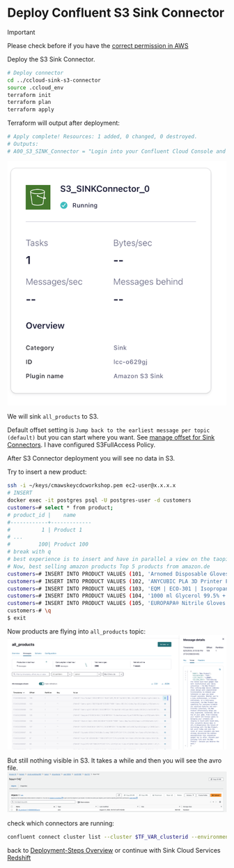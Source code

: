 # Deploy Confluent S3 Sink Connector


> [!IMPORTANT]
> Please check before if you have the [correct permission in AWS](https://docs.confluent.io/cloud/current/connectors/cc-s3-sink/cc-s3-sink.html#user-account-iam-policy)

Deploy the S3 Sink Connector. 

```bash
# Deploy connector
cd ../ccloud-sink-s3-connector
source .ccloud_env
terraform init
terraform plan
terraform apply
```

Terraform will output after deployment:

```bash
# Apply complete! Resources: 1 added, 0 changed, 0 destroyed.
# Outputs:
# A00_S3_SINK_Connector = "Login into your Confluent Cloud Console and check in your cluster if S3 Sink Connector is running"
```

![S3 Sink connector is running](img/s3_connector.png)

We will sink `all_products` to S3.

Default offset setting is `Jump back to the earliest message per topic (default)` but you can start where you want. See [manage offset for Sink Connectors](https://docs.confluent.io/cloud/current/connectors/offsets.html?ajs_aid=5ed44563-a71c-44cb-86d1-9ea6632b3d06&ajs_uid=55951#custom-offsets-sink-proc). I have configured S3FullAccess Policy.

After S3 Connector deployment you will see no data in S3.

Try to insert a new product:
```bash
ssh -i ~/keys/cmawskeycdcworkshop.pem ec2-user@x.x.x.x
# INSERT
docker exec -it postgres psql -U postgres-user -d customers
customers=# select * from product;
# product_id |    name     
#------------+-------------
#          1 | Product 1
# ...
#         100| Product 100
# break with q
# best experience is to insert and have in parallel a view on the taopic viewer for all_products 
# Now, best selling amazon products Top 5 products from amazon.de
customers=# INSERT INTO PRODUCT VALUES (101, 'Arnomed Disposable Gloves Black');
customers=# INSERT INTO PRODUCT VALUES (102, 'ANYCUBIC PLA 3D Printer Filament');
customers=# INSERT INTO PRODUCT VALUES (103, 'EQM | ECO-301 | Isopropanol - Isopropylalkohol 99.9% | 1L');
customers=# INSERT INTO PRODUCT VALUES (104, '1000 ml Glycerol 99.5% + 1000 ml Propylene Glycol 99.5%');
customers=# INSERT INTO PRODUCT VALUES (105, 'EUROPAPA® Nitrile Gloves Box of 100 Disposable Gloves');
customers-# \q
$ exit
```

Now products are flying into `all_products` topic:
![new product](img/newproduct.png)

But still nothing visible in S3. It takes a while and then you will see the avro file.
![s3 upload](img/s3upload.png)

check which connectors are running:

```bash
confluent connect cluster list --cluster $TF_VAR_clusterid --environment $TF_VAR_envid
```

back to [Deployment-Steps Overview](../README.md) or continue with Sink Cloud Services [Redshift](../aws-redshift/README.md)